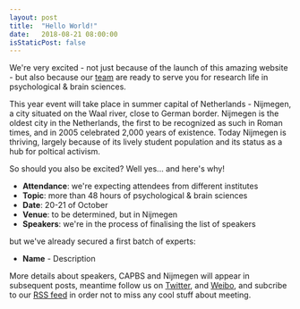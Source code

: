 ```yaml
---
layout: post
title:  "Hello World!"
date:   2018-08-21 08:00:00
isStaticPost: false
---
```


We're very excited - not just because of the launch of this amazing website - 
but also because our [team](https://nijmegenow.github.io/eurobrainmeeting2018/team/) are ready 
to serve you for research life in psychological & brain sciences.  

This year event will take place in summer capital of Netherlands - Nijmegen, a city situated on the Waal river, close to German border. 
Nijmegen is the oldest city in the Netherlands, the first to be recognized as such in Roman times, and in 2005 celebrated 2,000 years of existence.
Today Nijmegen is thriving, largely because of its lively student population and its status as a hub for poltical activism. 

So should you also be excited? Well yes... and here's why!

* **Attendance**: we're expecting attendees from different institutes
* **Topic**: more than 48 hours of psychological & brain sciences 
* **Date**: 20-21 of October
* **Venue**: to be determined, but in Nijmegen
* **Speakers**: we're in the process of finalising the list of speakers

but we've already secured a first batch of experts:

* **Name** - Description<br>


More details about speakers, CAPBS and Nijmegen will appear in subsequent posts, meantime follow us on [Twitter](https://twitter.com/intent/user?screen_name=CAPBS2), and [Weibo](https://www.weibo.com/52brain), and subcribe to our [RSS feed](https://nijmegenow.github.io/eurobrainmeeting2018/feed.xml) in order not to miss any cool stuff about meeting.
